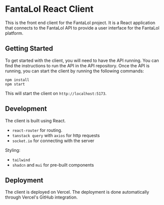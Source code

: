 FantaLol React Client
=====================
This is the front end client for the FantaLol project. It is a React application that connects to the FantaLol API to provide a user interface for the FantaLol platform.

## Getting Started
To get started with the client, you will need to have the API running. You can find the instructions to run the API in the API repository. Once the API is running, you can start the client by running the following commands:

```
npm install
npm start
```

This will start the client on `http://localhost:5173`.

## Development
The client is built using React. 
 - `react-router` for routing.
 - `tanstack query` with `axios` for http requests
 - `socket.io` for connecting with the server

 Styling:
 - `tailwind`
 - `shadcn` and `mui` for pre-built components

## Deployment
The client is deployed on Vercel. The deployment is done automatically through Vercel's GitHub integration.
